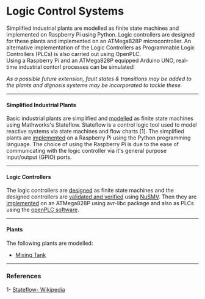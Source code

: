 # Logic Control Systems
Simplified industrial plants are modelled as finite state machines and implemented on Raspberry Pi using Python. Logic controllers are designed for these plants and implemented on an ATMega828P microcontroller. An alternative implementation of the Logic Controllers as Programmable Logic Controllers (PLCs) is also carried out using OpenPLC.  
Using a Raspberry Pi and an ATMega828P equipped Arduino UNO, real-time industrial contorl processes can be simulated!  

_As a possible future extension, fault states & transitions may be added to the plants and dignosis systems may be incorporated to tackle these._  

------------------------------------------------------------------------------------
#### Simplified Industrial Plants
Basic industrial plants are simplified and [modelled]() as finite state machines using Mathworks's Stateflow. Stateflow is a control logic tool used to model reactive systems via state machines and flow charts [1]. The simplified plants are [implemented]() on a Raspberry Pi using the Python programming language. 
The choice of using the Raspberry Pi is due to the ease of communicating with the logic controller via it's general purpose input/output (GPIO) ports.  

------------------------------------------------------------------------------------
#### Logic Controllers
The logic controllers are [designed]() as finite state machines and the designed controllers are [validated and verified]() using [NuSMV](http://nusmv.fbk.eu/). Then they are [implemented]() on an ATMega828P using avr-libc package and also as PLCs using the [openPLC software](https://www.openplcproject.com/).

------------------------------------------------------------------------------------
#### Plants
The following plants are modelled:  
- [Mixing Tank]()


------------------------------------------------------------------------------------
### References
1- [Stateflow- Wikipedia](https://en.wikipedia.org/wiki/Stateflow)